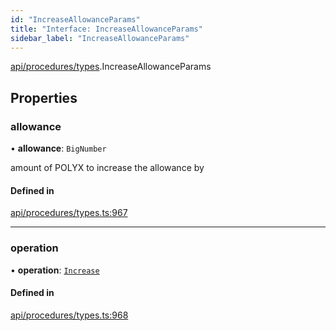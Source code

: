 ```yaml
---
id: "IncreaseAllowanceParams"
title: "Interface: IncreaseAllowanceParams"
sidebar_label: "IncreaseAllowanceParams"
---
```


[api/procedures/types](../../../../../modules/API/Procedures/Types/Types.md).IncreaseAllowanceParams

## Properties

### allowance

• **allowance**: `BigNumber`

amount of POLYX to increase the allowance by

#### Defined in

[api/procedures/types.ts:967](https://github.com/PolymeshAssociation/polymesh-sdk/blob/b6f9fb883/src/api/procedures/types.ts#L967)

___

### operation

• **operation**: [`Increase`](../../../../../enums/API/Procedures/Types/AllowanceOperation/AllowanceOperation.md#increase)

#### Defined in

[api/procedures/types.ts:968](https://github.com/PolymeshAssociation/polymesh-sdk/blob/b6f9fb883/src/api/procedures/types.ts#L968)

